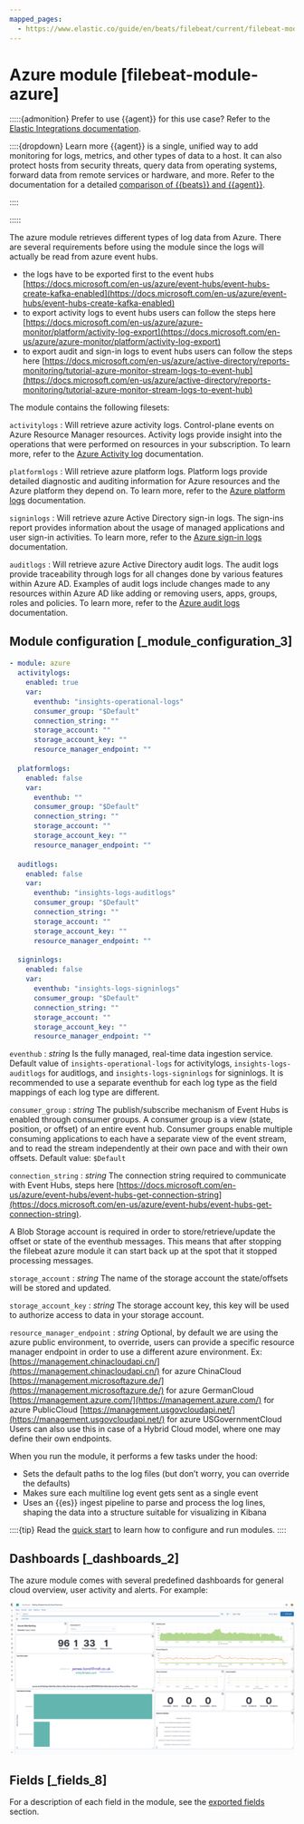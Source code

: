 ```yaml
---
mapped_pages:
  - https://www.elastic.co/guide/en/beats/filebeat/current/filebeat-module-azure.html
---
```


# Azure module [filebeat-module-azure]

:::::{admonition} Prefer to use {{agent}} for this use case?
Refer to the [Elastic Integrations documentation](integration-docs://reference/azure/index.md).

::::{dropdown} Learn more
{{agent}} is a single, unified way to add monitoring for logs, metrics, and other types of data to a host. It can also protect hosts from security threats, query data from operating systems, forward data from remote services or hardware, and more. Refer to the documentation for a detailed [comparison of {{beats}} and {{agent}}](docs-content://reference/fleet/index.md).

::::


:::::


The azure module retrieves different types of log data from Azure. There are several requirements before using the module since the logs will actually be read from azure event hubs.

* the logs have to be exported first to the event hubs [https://docs.microsoft.com/en-us/azure/event-hubs/event-hubs-create-kafka-enabled](https://docs.microsoft.com/en-us/azure/event-hubs/event-hubs-create-kafka-enabled)
* to export activity logs to event hubs users can follow the steps here [https://docs.microsoft.com/en-us/azure/azure-monitor/platform/activity-log-export](https://docs.microsoft.com/en-us/azure/azure-monitor/platform/activity-log-export)
* to export audit and sign-in logs to event hubs users can follow the steps here [https://docs.microsoft.com/en-us/azure/active-directory/reports-monitoring/tutorial-azure-monitor-stream-logs-to-event-hub](https://docs.microsoft.com/en-us/azure/active-directory/reports-monitoring/tutorial-azure-monitor-stream-logs-to-event-hub)

The module contains the following filesets:

`activitylogs`
:   Will retrieve azure activity logs. Control-plane events on Azure Resource Manager resources. Activity logs provide insight into the operations that were performed on resources in your subscription. To learn more, refer to the [Azure Activity log](https://docs.microsoft.com/en-us/azure/azure-monitor/essentials/activity-log) documentation.

`platformlogs`
:   Will retrieve azure platform logs. Platform logs provide detailed diagnostic and auditing information for Azure resources and the Azure platform they depend on. To learn more, refer to the [Azure platform logs](https://docs.microsoft.com/en-us/azure/azure-monitor/essentials/platform-logs-overview) documentation.

`signinlogs`
:   Will retrieve azure Active Directory sign-in logs. The sign-ins report provides information about the usage of managed applications and user sign-in activities. To learn more, refer to the [Azure sign-in logs](https://docs.microsoft.com/en-us/azure/active-directory/reports-monitoring/concept-sign-ins) documentation.

`auditlogs`
:   Will retrieve azure Active Directory audit logs. The audit logs provide traceability through logs for all changes done by various features within Azure AD. Examples of audit logs include changes made to any resources within Azure AD like adding or removing users, apps, groups, roles and policies. To learn more, refer to the [Azure audit logs](https://docs.microsoft.com/en-us/azure/active-directory/reports-monitoring/concept-audit-logs) documentation.


## Module configuration [_module_configuration_3]

```yaml
- module: azure
  activitylogs:
    enabled: true
    var:
      eventhub: "insights-operational-logs"
      consumer_group: "$Default"
      connection_string: ""
      storage_account: ""
      storage_account_key: ""
      resource_manager_endpoint: ""

  platformlogs:
    enabled: false
    var:
      eventhub: ""
      consumer_group: "$Default"
      connection_string: ""
      storage_account: ""
      storage_account_key: ""
      resource_manager_endpoint: ""

  auditlogs:
    enabled: false
    var:
      eventhub: "insights-logs-auditlogs"
      consumer_group: "$Default"
      connection_string: ""
      storage_account: ""
      storage_account_key: ""
      resource_manager_endpoint: ""

  signinlogs:
    enabled: false
    var:
      eventhub: "insights-logs-signinlogs"
      consumer_group: "$Default"
      connection_string: ""
      storage_account: ""
      storage_account_key: ""
      resource_manager_endpoint: ""
```

`eventhub`
:   *string* Is the fully managed, real-time data ingestion service. Default value of `insights-operational-logs` for activitylogs, `insights-logs-auditlogs` for auditlogs, and `insights-logs-signinlogs` for signinlogs. It is recommended to use a separate eventhub for each log type as the field mappings of each log type are different.

`consumer_group`
:   *string* The publish/subscribe mechanism of Event Hubs is enabled through consumer groups. A consumer group is a view (state, position, or offset) of an entire event hub. Consumer groups enable multiple consuming applications to each have a separate view of the event stream, and to read the stream independently at their own pace and with their own offsets. Default value: `$Default`

`connection_string`
:   *string* The connection string required to communicate with Event Hubs, steps here [https://docs.microsoft.com/en-us/azure/event-hubs/event-hubs-get-connection-string](https://docs.microsoft.com/en-us/azure/event-hubs/event-hubs-get-connection-string).

A Blob Storage account is required in order to store/retrieve/update the offset or state of the eventhub messages. This means that after stopping the filebeat azure module it can start back up at the spot that it stopped processing messages.

`storage_account`
:   *string* The name of the storage account the state/offsets will be stored and updated.

`storage_account_key`
:   *string* The storage account key, this key will be used to authorize access to data in your storage account.

`resource_manager_endpoint`
:   *string* Optional, by default we are using the azure public environment, to override, users can provide a specific resource manager endpoint in order to use a different azure environment. Ex: [https://management.chinacloudapi.cn/](https://management.chinacloudapi.cn/) for azure ChinaCloud [https://management.microsoftazure.de/](https://management.microsoftazure.de/) for azure GermanCloud [https://management.azure.com/](https://management.azure.com/) for azure PublicCloud [https://management.usgovcloudapi.net/](https://management.usgovcloudapi.net/) for azure USGovernmentCloud Users can also use this in case of a Hybrid Cloud model, where one may define their own endpoints.

When you run the module, it performs a few tasks under the hood:

* Sets the default paths to the log files (but don’t worry, you can override the defaults)
* Makes sure each multiline log event gets sent as a single event
* Uses an {{es}} ingest pipeline to parse and process the log lines, shaping the data into a structure suitable for visualizing in Kibana

::::{tip}
Read the [quick start](/reference/filebeat/filebeat-installation-configuration.md) to learn how to configure and run modules.
::::



## Dashboards [_dashboards_2]

The azure module comes with several predefined dashboards for general cloud overview, user activity and alerts. For example:

![filebeat azure overview](images/filebeat-azure-overview.png)


## Fields [_fields_8]

For a description of each field in the module, see the [exported fields](/reference/filebeat/exported-fields-azure.md) section.

